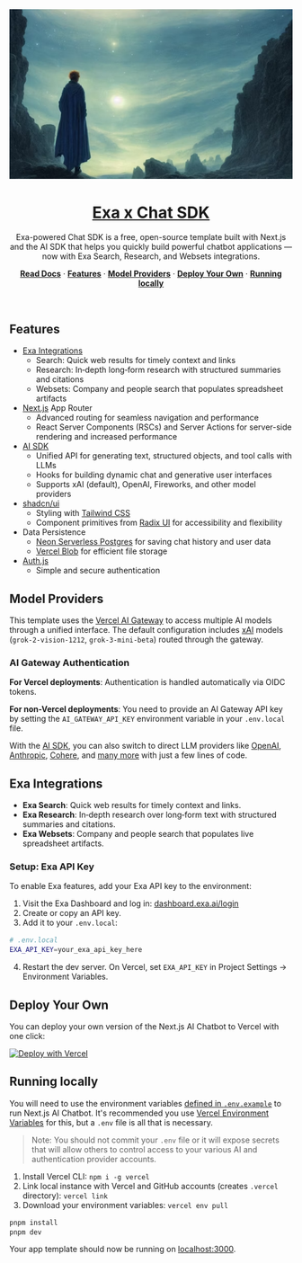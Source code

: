 <a href="https://exa-chatbot.vercel.app/">
  <img alt="Exa Powered AI Chatbot" src="app/(chat)/opengraph-image.png">
  <h1 align="center">Exa x Chat SDK</h1>
</a>

<p align="center">
    Exa-powered Chat SDK is a free, open-source template built with Next.js and the AI SDK that helps you quickly build powerful chatbot applications — now with Exa Search, Research, and Websets integrations.
</p>

<p align="center">
  <a href="https://chat-sdk.dev"><strong>Read Docs</strong></a> ·
  <a href="#features"><strong>Features</strong></a> ·
  <a href="#model-providers"><strong>Model Providers</strong></a> ·
  <a href="#deploy-your-own"><strong>Deploy Your Own</strong></a> ·
  <a href="#running-locally"><strong>Running locally</strong></a>
</p>
<br/>

## Features

-   [Exa Integrations](#exa-integrations)
    -   Search: Quick web results for timely context and links
    -   Research: In‑depth long‑form research with structured summaries and citations
    -   Websets: Company and people search that populates spreadsheet artifacts
-   [Next.js](https://nextjs.org) App Router
    -   Advanced routing for seamless navigation and performance
    -   React Server Components (RSCs) and Server Actions for server-side rendering and increased performance
-   [AI SDK](https://sdk.vercel.ai/docs)
    -   Unified API for generating text, structured objects, and tool calls with LLMs
    -   Hooks for building dynamic chat and generative user interfaces
    -   Supports xAI (default), OpenAI, Fireworks, and other model providers
-   [shadcn/ui](https://ui.shadcn.com)
    -   Styling with [Tailwind CSS](https://tailwindcss.com)
    -   Component primitives from [Radix UI](https://radix-ui.com) for accessibility and flexibility
-   Data Persistence
    -   [Neon Serverless Postgres](https://vercel.com/marketplace/neon) for saving chat history and user data
    -   [Vercel Blob](https://vercel.com/storage/blob) for efficient file storage
-   [Auth.js](https://authjs.dev)
    -   Simple and secure authentication

## Model Providers

This template uses the [Vercel AI Gateway](https://vercel.com/docs/ai-gateway) to access multiple AI models through a unified interface. The default configuration includes [xAI](https://x.ai) models (`grok-2-vision-1212`, `grok-3-mini-beta`) routed through the gateway.

### AI Gateway Authentication

**For Vercel deployments**: Authentication is handled automatically via OIDC tokens.

**For non-Vercel deployments**: You need to provide an AI Gateway API key by setting the `AI_GATEWAY_API_KEY` environment variable in your `.env.local` file.

With the [AI SDK](https://ai-sdk.dev/docs/introduction), you can also switch to direct LLM providers like [OpenAI](https://openai.com), [Anthropic](https://anthropic.com), [Cohere](https://cohere.com/), and [many more](https://ai-sdk.dev/providers/ai-sdk-providers) with just a few lines of code.

## Exa Integrations

-   **Exa Search**: Quick web results for timely context and links.
-   **Exa Research**: In‑depth research over long‑form text with structured summaries and citations.
-   **Exa Websets**: Company and people search that populates live spreadsheet artifacts.

### Setup: Exa API Key

To enable Exa features, add your Exa API key to the environment:

1. Visit the Exa Dashboard and log in: [dashboard.exa.ai/login](https://dashboard.exa.ai/login)
2. Create or copy an API key.
3. Add it to your `.env.local`:

```bash
# .env.local
EXA_API_KEY=your_exa_api_key_here
```

4. Restart the dev server. On Vercel, set `EXA_API_KEY` in Project Settings → Environment Variables.

## Deploy Your Own

You can deploy your own version of the Next.js AI Chatbot to Vercel with one click:

[![Deploy with Vercel](https://vercel.com/button)](https://vercel.com/new/clone?repository-url=https%3A%2F%2Fgithub.com%2Fvercel%2Fai-chatbot&env=AUTH_SECRET&envDescription=Learn+more+about+how+to+get+the+API+Keys+for+the+application&envLink=https%3A%2F%2Fgithub.com%2Fvercel%2Fai-chatbot%2Fblob%2Fmain%2F.env.example&demo-title=AI+Chatbot&demo-description=An+Open-Source+AI+Chatbot+Template+Built+With+Next.js+and+the+AI+SDK+by+Vercel.&demo-url=https%3A%2F%2Fchat.vercel.ai&products=%5B%7B%22type%22%3A%22integration%22%2C%22protocol%22%3A%22ai%22%2C%22productSlug%22%3A%22grok%22%2C%22integrationSlug%22%3A%22xai%22%7D%2C%7B%22type%22%3A%22integration%22%2C%22protocol%22%3A%22storage%22%2C%22productSlug%22%3A%22neon%22%2C%22integrationSlug%22%3A%22neon%22%7D%2C%7B%22type%22%3A%22integration%22%2C%22protocol%22%3A%22storage%22%2C%22productSlug%22%3A%22upstash-kv%22%2C%22integrationSlug%22%3A%22upstash%22%7D%2C%7B%22type%22%3A%22blob%22%7D%5D)

## Running locally

You will need to use the environment variables [defined in `.env.example`](.env.example) to run Next.js AI Chatbot. It's recommended you use [Vercel Environment Variables](https://vercel.com/docs/projects/environment-variables) for this, but a `.env` file is all that is necessary.

> Note: You should not commit your `.env` file or it will expose secrets that will allow others to control access to your various AI and authentication provider accounts.

1. Install Vercel CLI: `npm i -g vercel`
2. Link local instance with Vercel and GitHub accounts (creates `.vercel` directory): `vercel link`
3. Download your environment variables: `vercel env pull`

```bash
pnpm install
pnpm dev
```

Your app template should now be running on [localhost:3000](http://localhost:3000).
